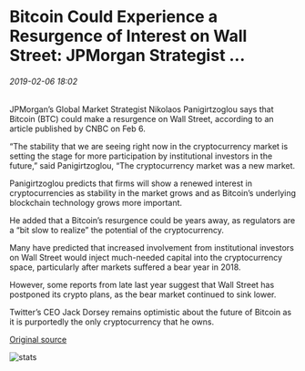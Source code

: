 # Bitcoin Could Experience a Resurgence of Interest on Wall Street: JPMorgan Strategist ...

###### 2019-02-06 18:02

JPMorgan’s Global Market Strategist Nikolaos Panigirtzoglou says that Bitcoin (BTC) could make a resurgence on Wall Street, according to an article published by CNBC on Feb 6.

“The stability that we are seeing right now in the cryptocurrency market is setting the stage for more participation by institutional investors in the future,” said Panigirtzoglou, “The cryptocurrency market was a new market.

Panigirtzoglou predicts that firms will show a renewed interest in cryptocurrencies as stability in the market grows and as Bitcoin’s underlying blockchain technology grows more important.

He added that a Bitcoin’s resurgence could be years away, as regulators are a “bit slow to realize” the potential of the cryptocurrency.

Many have predicted that increased involvement from institutional investors on Wall Street would inject much-needed capital into the cryptocurrency space, particularly after markets suffered a bear year in 2018.

However, some reports from late last year suggest that Wall Street has postponed its crypto plans, as the bear market continued to sink lower.

Twitter’s CEO Jack Dorsey remains optimistic about the future of Bitcoin as it is purportedly the only cryptocurrency that he owns.

[Original source](https://cointelegraph.com/news/bitcoin-could-experience-a-resurgence-of-interest-on-wall-street-jpmorgan-strategist)

![stats](https://c.statcounter.com/11760860/0/a89fa40b/1/ "stats")